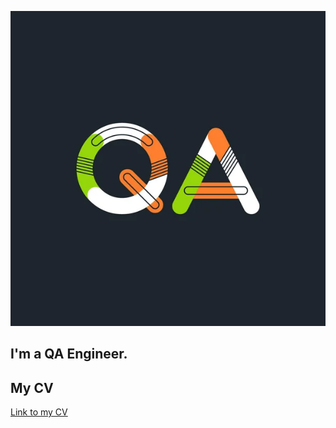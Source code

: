 ![Header](https://github.com/StasDurnev/StasDurnev/blob/main/assets/depositphotos_152066332-stock-illustration-qa-connected-letters-logo.png)
## I'm a QA Engineer. 
## My CV
[Link to my CV](https://drive.google.com/file/d/1u7BT8MRgNjsuyFVrQmd0LM0jIIaM0MoF/view?usp=sharing)
